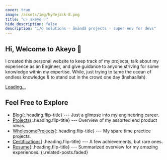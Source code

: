 ```yaml
---
cover: true
image: /assets/img/hydejack-8.png
title: "👉 akeyo 💡"
hide_description: false
description: "i/o solutions ◦ ånändâ projects ◦ super env for devs"
---
```


## Hi, Welcome to Akeyo 🎉

I created this personal website to keep track of my projects, talk about my experience as an Engineer, and give guidance to anyone striving for some knowledge within my expertise. While, just trying to tame the ocean of endless knowledge & to stand out in the crowd one day (Inshaallah).

<script src="https://gumroad.com/js/gumroad-embed.js"></script>
<div class="gumroad-product-embed" data-gumroad-product-id="FwMYj"><a href="https://gumroad.com/l/FwMYj">Loading...</a></div>



## Feel Free to Explore

* [Blog]{:.heading.flip-title} --- Just a glimpse into my engineering career.
* [Projects]{:.heading.flip-title} ---  Overview of my assorted end product ideas.
* [WholesomeProjects]{:.heading.flip-title} ---  My spare time practice projects.
* [Certifications]{:.heading.flip-title} --- A few achievements, but rare ones.
* [Resume]{:.heading.flip-title} --- Summarized overview for my amazing experiences.
{:.related-posts.faded}

[blog]: blog-posts/
[projects]: projects/
[WholesomeProjects]: WholesomeProjects/
[certifications]: certifications/
[resume]: resume/
